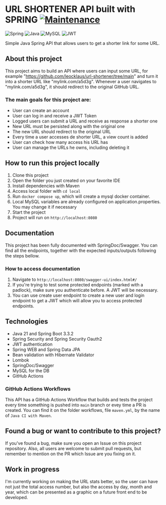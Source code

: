 # URL SHORTENER API built with SPRING [![Maintenance](https://img.shields.io/badge/Maintained%3F-yes-green.svg)](https://GitHub.com/Naereen/StrapDown.js/graphs/commit-activity)

![Spring](https://img.shields.io/badge/spring-%236DB33F.svg?style=for-the-badge&logo=spring&logoColor=white) ![Java](https://img.shields.io/badge/java-%23ED8B00.svg?style=for-the-badge&logo=openjdk&logoColor=white) ![MySQL](https://img.shields.io/badge/mysql-4479A1.svg?style=for-the-badge&logo=mysql&logoColor=white) ![JWT](https://img.shields.io/badge/JWT-black?style=for-the-badge&logo=JSON%20web%20tokens)

Simple Java Spring API that allows users to get a shorter link for some URL.

## About this project

This project aims to build an API where users can input some URL, for example "https://github.com/leocklaus/url-shortener/tree/main" and turn it into a shorter URL like "mylink.com/a5d3g". Whenever a user navigates to "mylink.com/a5d3g", it should redirect to the original GitHub URL.

### The main goals for this project are:

* User can create an account
* User can log in and receive a JWT Token
* Logged users can submit a URL and receive as response a shorter one
* New URL must be persisted along with the original one
* The new URL should redirect to the original URL
* Every time a user accesses de shorter URL, a view count is added
* User can check how many access his URL has
* User can manage the URLs he owns, including deleting it

## How to run this project locally

1. Clone this project
2. Open the folder you just created on your favorite IDE
3. Install dependencies with Maven
4. Access local folder with `cd local`
5. Run `docker compose up`, which will create a mysql docker container.
6. Local MySQL variables are already configured on application.properties. You may change it if necessary
7. Start the project
8. Project will run on `http://localhost:8080`

## Documentation

This project has been fully documented with SpringDoc/Swagger. You can find all the endpoints, together with the expected inputs/outputs following the steps bellow.

### How to access documentation

1. Navigate to `http://localhost:8080/swagger-ui/index.html#/`
2. If you're trying to test some protected endpoints (marked with a padlock), make sure you authenticate before. A JWT will be necessary.
3. You can use create user endpoint to create a new user and login endpoint to get a JWT which will allow you to access protected endpoints.

## Technologies

* Java 21 and Spring Boot 3.3.2
* Spring Security and Spring Security Oauth2
* JWT authentication
* Spring WEB and Spring Data JPA
* Bean validation with Hibernate Validator
* Lombok
* SpringDoc/Swagger
* MySQL for the DB
*  GitHub Actions

### GitHub Actions Workflows

This API has a GitHub Actions Workflow that builds and tests the project every time something is pushed into `main` branch or evey time a PR is created.
You can find it on the folder workflows, file `maven.yml`, by the name of `Java CI with Maven`.

## Found a bug or want to contribute to this project?

If you've found a bug, make sure you open an Issue on this project repository. Also, all users are welcome to submit pull requests, but remember to mention on the PR which Issue are you fixing on it.

## Work in progress

I'm currently working on making the URL stats better, so the user can have not just the total access number, but also the access by day, month and year, which can be presented as a graphic on a future front end to be developed.


